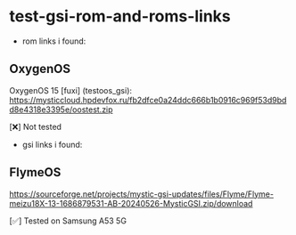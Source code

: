 # test-gsi-rom-and-roms-links
- rom links i found:

## OxygenOS
OxygenOS 15 [fuxi] (testoos_gsi):
https://mysticcloud.hpdevfox.ru/fb2dfce0a24ddc666b1b0916c969f53d9bdd8e4318e3395e/oostest.zip

[❌] Not tested

- gsi links i found:

## FlymeOS
https://sourceforge.net/projects/mystic-gsi-updates/files/Flyme/Flyme-meizu18X-13-1686879531-AB-20240526-MysticGSI.zip/download

[✅] Tested on Samsung A53 5G
